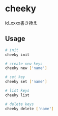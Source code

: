 # cheeky
id_xxxx書き換え

## Usage
```bash
# init
cheeky init

# create new keys
cheeky new ['name']

# set key
cheeky set ['name']

# list keys
cheeky list

# delete keys
cheeky delete ['name']
```